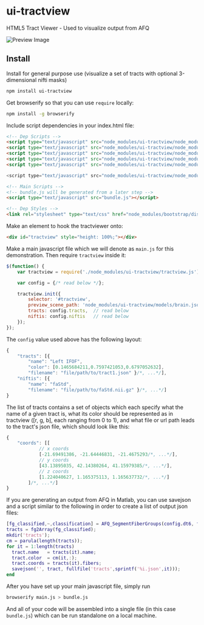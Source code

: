 # ui-tractview
HTML5 Tract Viewer - Used to visualize output from AFQ

![Preview Image](https://raw.githubusercontent.com/stevengeeky/ui-tractview/master/images/preview.png)

## Install

Install for general purpose use (visualize a set of tracts with optional 3-dimensional nifti masks)

```bash
npm install ui-tractview
```

Get browserify so that you can use `require` locally:

```bash
npm install -g browserify
```

Include script dependencies in your index.html file:

```html
<!-- Dep Scripts -->
<script type="text/javascript" src="node_modules/ui-tractview/node_modules/jquery/dist/jquery.min.js"></script>
<script type="text/javascript" src="node_modules/ui-tractview/node_modules/three/build/three.min.js"></script>
<script type="text/javascript" src="node_modules/ui-tractview/node_modules/three/examples/js/loaders/VTKLoader.js"></script>
<script type="text/javascript" src="node_modules/ui-tractview/node_modules/bootstrap/dist/js/bootstrap.min.js"></script>
<script type="text/javascript" src="node_modules/ui-tractview/node_modules/panning-orbit-controls/dist/panning-orbit-controls.js">

<script type="text/javascript" src="node_modules/ui-tractview/node_modules/pako/dist/pako_inflate.min.js"></script>

<!-- Main Scripts -->
<!-- bundle.js will be generated from a later step -->
<script type="text/javascript" src="bundle.js"></script>

<!-- Dep Styles -->
<link rel="stylesheet" type="text/css" href="node_modules/bootstrap/dist/css/bootstrap.min.css" />
```

Make an element to hook the tractviewer onto:

```html
<div id="tractview" style="height: 100%;"></div>
```

Make a main javascript file which we will denote as `main.js` for this demonstration. Then require `tractview` inside it:

```javascript
$(function() {
    var tractview = require('./node_modules/ui-tractview/tractview.js');

    var config = {/* read below */};

    tractview.init({
        selector: '#tractview',
        preview_scene_path: 'node_modules/ui-tractview/models/brain.json',
        tracts: config.tracts,  // read below
        niftis: config.niftis   // read below
    });
});
```

The `config` value used above has the following layout:

```javascript
{
    "tracts": [{
        "name": "Left IFOF",
        "color": [0.1465684211,0.7597421053,0.6797052632],
        "filename": "file/path/to/tract1.json" }/*, ...*/],
    "niftis": [{
        "name": "faStd",
        "filename": "file/path/to/faStd.nii.gz" }/*, ...*/]
}
```

The list of tracts contains a set of objects which each specify what the name of a given tract is, what its color should be represented as in tractview ([r, g, b], each ranging from 0 to 1), and what file or url path leads to the tract's json file, which should look like this:

```javascript
{
    "coords": [[
            // x coords
            [-21.69491386, -21.64446831, -21.4675293/*, ...*/],
            // y coords
            [43.13895035, 42.14380264, 41.15979385/*, ...*/],
            // z coords
            [1.224040627, 1.165375113, 1.165637732/*, ...*/]
        ]/*, ...*/]
}
```

If you are generating an output from AFQ in Matlab, you can use savejson and a script similar to the following in order to create a list of output json files:

```matlab
[fg_classified,~,classification] = AFQ_SegmentFiberGroups(config.dt6, fg, [], [], false);
tracts = fg2Array(fg_classified);
mkdir('tracts');
cm = parula(length(tracts));
for it = 1:length(tracts)
  tract.name   = tracts(it).name;
  tract.color  = cm(it,:);
  tract.coords = tracts(it).fibers;
  savejson('', tract, fullfile('tracts',sprintf('%i.json',it)));
end
```

After you have set up your main javascript file, simply run

```bash
browserify main.js > bundle.js
```

And all of your code will be assembled into a single file (in this case `bundle.js`) which can be run standalone on a local machine.